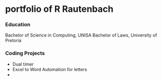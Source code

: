 # portfolio of R Rautenbach

### Education
Bachelor of Science in Computing, UNISA
Bachelor of Laws, University of Pretoria

### Coding Projects
- Dual timer
- Excel to Word Automation for letters
- 
